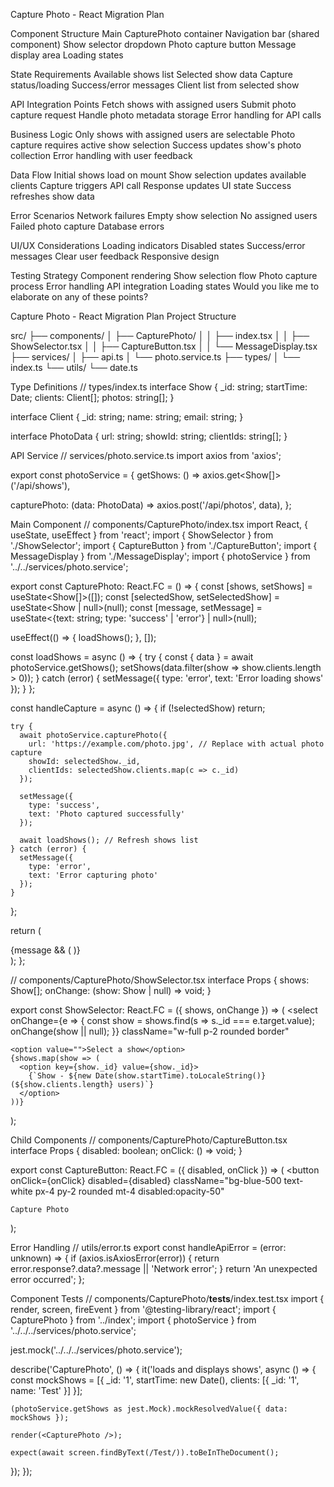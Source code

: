 Capture Photo - React Migration Plan

Component Structure
Main CapturePhoto container
Navigation bar (shared component)
Show selector dropdown
Photo capture button
Message display area
Loading states

State Requirements
Available shows list
Selected show data
Capture status/loading
Success/error messages
Client list from selected show

API Integration Points
Fetch shows with assigned users
Submit photo capture request
Handle photo metadata storage
Error handling for API calls

Business Logic
Only shows with assigned users are selectable
Photo capture requires active show selection
Success updates show's photo collection
Error handling with user feedback

Data Flow
Initial shows load on mount
Show selection updates available clients
Capture triggers API call
Response updates UI state
Success refreshes show data

Error Scenarios
Network failures
Empty show selection
No assigned users
Failed photo capture
Database errors

UI/UX Considerations
Loading indicators
Disabled states
Success/error messages
Clear user feedback
Responsive design

Testing Strategy
Component rendering
Show selection flow
Photo capture process
Error handling
API integration
Loading states
Would you like me to elaborate on any of these points?

Capture Photo - React Migration Plan
Project Structure

src/
├── components/
│ ├── CapturePhoto/
│ │ ├── index.tsx
│ │ ├── ShowSelector.tsx
│ │ ├── CaptureButton.tsx
│ │ └── MessageDisplay.tsx
├── services/
│ ├── api.ts
│ └── photo.service.ts
├── types/
│ └── index.ts
└── utils/
└── date.ts

Type Definitions
// types/index.ts
interface Show {
\_id: string;
startTime: Date;
clients: Client[];
photos: string[];
}

interface Client {
\_id: string;
name: string;
email: string;
}

interface PhotoData {
url: string;
showId: string;
clientIds: string[];
}

API Service
// services/photo.service.ts
import axios from 'axios';

export const photoService = {
getShows: () =>
axios.get<Show[]>('/api/shows'),

capturePhoto: (data: PhotoData) =>
axios.post('/api/photos', data),
};

Main Component
// components/CapturePhoto/index.tsx
import React, { useState, useEffect } from 'react';
import { ShowSelector } from './ShowSelector';
import { CaptureButton } from './CaptureButton';
import { MessageDisplay } from './MessageDisplay';
import { photoService } from '../../services/photo.service';

export const CapturePhoto: React.FC = () => {
const [shows, setShows] = useState<Show[]>([]);
const [selectedShow, setSelectedShow] = useState<Show | null>(null);
const [message, setMessage] = useState<{text: string; type: 'success' | 'error'} | null>(null);

useEffect(() => {
loadShows();
}, []);

const loadShows = async () => {
try {
const { data } = await photoService.getShows();
setShows(data.filter(show => show.clients.length > 0));
} catch (error) {
setMessage({ type: 'error', text: 'Error loading shows' });
}
};

const handleCapture = async () => {
if (!selectedShow) return;

    try {
      await photoService.capturePhoto({
        url: 'https://example.com/photo.jpg', // Replace with actual photo capture
        showId: selectedShow._id,
        clientIds: selectedShow.clients.map(c => c._id)
      });

      setMessage({
        type: 'success',
        text: 'Photo captured successfully'
      });

      await loadShows(); // Refresh shows list
    } catch (error) {
      setMessage({
        type: 'error',
        text: 'Error capturing photo'
      });
    }

};

return (
<div className="min-h-screen bg-gray-100 p-4">
<div className="max-w-2xl mx-auto">
<ShowSelector
          shows={shows}
          onChange={setSelectedShow}
        />
<CaptureButton
          disabled={!selectedShow}
          onClick={handleCapture}
        />
{message && (
<MessageDisplay
            type={message.type}
            text={message.text}
          />
)}
</div>
</div>
);
};

// components/CapturePhoto/ShowSelector.tsx
interface Props {
shows: Show[];
onChange: (show: Show | null) => void;
}

export const ShowSelector: React.FC<Props> = ({ shows, onChange }) => (
<select
onChange={e => {
const show = shows.find(s => s.\_id === e.target.value);
onChange(show || null);
}}
className="w-full p-2 rounded border"

>

    <option value="">Select a show</option>
    {shows.map(show => (
      <option key={show._id} value={show._id}>
        {`Show - ${new Date(show.startTime).toLocaleString()} (${show.clients.length} users)`}
      </option>
    ))}

  </select>
);

Child Components
// components/CapturePhoto/CaptureButton.tsx
interface Props {
disabled: boolean;
onClick: () => void;
}

export const CaptureButton: React.FC<Props> = ({ disabled, onClick }) => (
<button
onClick={onClick}
disabled={disabled}
className="bg-blue-500 text-white px-4 py-2 rounded mt-4 disabled:opacity-50"

>

    Capture Photo

  </button>
);

Error Handling
// utils/error.ts
export const handleApiError = (error: unknown) => {
if (axios.isAxiosError(error)) {
return error.response?.data?.message || 'Network error';
}
return 'An unexpected error occurred';
};

Component Tests
// components/CapturePhoto/**tests**/index.test.tsx
import { render, screen, fireEvent } from '@testing-library/react';
import { CapturePhoto } from '../index';
import { photoService } from '../../../services/photo.service';

jest.mock('../../../services/photo.service');

describe('CapturePhoto', () => {
it('loads and displays shows', async () => {
const mockShows = [{
\_id: '1',
startTime: new Date(),
clients: [{ _id: '1', name: 'Test' }]
}];

    (photoService.getShows as jest.Mock).mockResolvedValue({ data: mockShows });

    render(<CapturePhoto />);

    expect(await screen.findByText(/Test/)).toBeInTheDocument();

});
});
